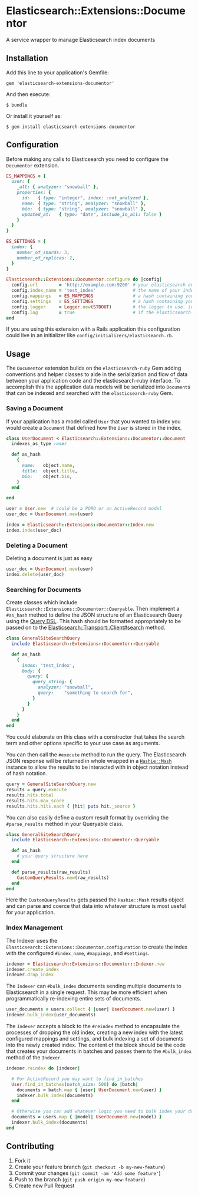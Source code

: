 # Elasticsearch::Extensions::Documentor

A service wrapper to manage Elasticsearch index documents

## Installation

Add this line to your application's Gemfile:

    gem 'elasticsearch-extensions-documentor'

And then execute:

    $ bundle

Or install it yourself as:

    $ gem install elasticsearch-extensions-documentor

## Configuration

Before making any calls to Elasticsearch you need to configure the `Documentor`
extension.

```ruby
ES_MAPPINGS = {
  user: {
    _all: { analyzer: "snowball" },
    properties: {
      id:   { type: "integer", index: :not_analyzed },
      name: { type: "string", analyzer: "snowball" },
      bio:  { type: "string", analyzer: "snowball" },
      updated_at:   { type: "date", include_in_all: false }
    }
  }
}

ES_SETTINGS = {
  index: {
    number_of_shards: 3,
    number_of_replicas: 2,
  }
}

Elasticsearch::Extensions::Documentor.configure do |config|
  config.url        = 'http://example.com:9200' # your elasticsearch endpoint
  config.index_name = 'test_index'              # the name of your index
  config.mappings   = ES_MAPPINGS               # a hash containing your index mappings
  config.settings   = ES_SETTINGS               # a hash containing your index settings
  config.logger     = Logger.new(STDOUT)        # the logger to use. (defaults to Logger.new(STDOUT)
  config.log        = true                      # if the elasticsearch-ruby should provide logging
end
```

If you are using this extension with a Rails application this configuration
could live in an initializer like `config/initializers/elasticsearch.rb`.

## Usage

The `Documentor` extension builds on the
`elasticsearch-ruby` Gem adding conventions and helper classes to aide in the
serialization and flow of data between your application code and the
elasticsearch-ruby interface. To accomplish this the application data models
will be serialized into `Document`s that can be indexed and searched with the
`elasticsearch-ruby` Gem.

### Saving a Document
If your application has a model called `User` that you wanted to index you would
create a `Document` that defined how the `User` is stored in the index.

```ruby
class UserDocument < Elasticsearch::Extensions::Documentor::Document
  indexes_as_type :user

  def as_hash
    {
      name:   object.name,
      title:  object.title,
      bio:    object.bio,
    }
  end

end

user = User.new  # could be a PORO or an ActiveRecord model
user_doc = UserDocument.new(user)

index = Elasticsearch::Extensions::Documentor::Index.new
index.index(user_doc)
```

### Deleting a Document
Deleting a document is just as easy

```ruby
user_doc = UserDocument.new(user)
index.delete(user_doc)
```

### Searching for Documents
Create classes which include `Elasticsearch::Extensions::Documentor::Queryable`.
Then implement a `#as_hash` method to define the JSON structure of an
Elasticsearch Query using the [Query DSL][es-query-dsl]. This hash should be
formatted appropriately to be passed on to the
[Elasticsearch::Transport::Client#search][es-ruby-search-src] method.

```ruby
class GeneralSiteSearchQuery
  include Elasticsearch::Extensions::Documentor::Queryable

  def as_hash
    {
      index: 'test_index',
      body: {
        query: {
          query_string: {
            analyzer: "snowball",
            query:    "something to search for",
          }
        }
      }
    }
  end
end
```

You could elaborate on this class with a constructor that takes the search
term and other options specific to your use case as arguments.

You can then call the `#execute` method to run the query. The Elasticsearch JSON
response will be returned in whole wrapped in a
[`Hashie::Mash`](https://github.com/intridea/hashie) instance to allow
the results to be interacted with in object notation instead of hash notation.

```ruby
query = GeneralSiteSearchQuery.new
results = query.execute
results.hits.total
results.hits.max_score
results.hits.hits.each { |hit| puts hit._source }
```

You can also easily define a custom result format by overriding the
`#parse_results` method in your Queryable class.

```ruby
class GeneralSiteSearchQuery
  include Elasticsearch::Extensions::Documentor::Queryable

  def as_hash
    # your query structure here
  end

  def parse_results(raw_results)
    CustomQueryResults.new(raw_results)
  end
end
```

Here the `CustomQueryResults` gets passed the `Hashie::Mash` results object and
can parse and coerce that data into whatever structure is most useful for your
application.


### Index Management

The Indexer uses the `Elasticsearch::Extensions::Documentor.configuration`
to create the index with the configured `#index_name`, `#mappings`, and
`#settings`.

```ruby
indexer = Elasticsearch::Extensions::Documentor::Indexer.new
indexer.create_index
indexer.drop_index
```

The `Indexer` can `#bulk_index` documents sending multiple documents to
Elasticsearch in a single request. This may be more efficient when
programmatically re-indexing entire sets of documents.

```ruby
user_documents = users.collect { |user| UserDocument.new(user) }
indexer.bulk_index(user_documents)
```

The `Indexer` accepts a block to the `#reindex` method to encapsulate the
processes of dropping the old index, creating a new index with the latest
configured mappings and settings, and bulk indexing a set of documents into the
newly created index. The content of the block should be the code that creates
your documents in batches and passes them to the `#bulk_index` method of the
`Indexer`.

```ruby
indexer.reindex do |indexer|

  # For ActiveRecord you may want to find_in_batches
  User.find_in_batches(batch_size: 500) do |batch|
    documents = batch.map { |user| UserDocument.new(user) }
    indexer.bulk_index(documents)
  end

  # Otherwise you can add whatever logic you need to bulk index your documents
  documents = users.map { |model| UserDocument.new(model) }
  indexer.bulk_index(documents)
end
```
## Contributing

1. Fork it
2. Create your feature branch (`git checkout -b my-new-feature`)
3. Commit your changes (`git commit -am 'Add some feature'`)
4. Push to the branch (`git push origin my-new-feature`)
5. Create new Pull Request


[es-query-dsl]: http://www.elasticsearch.org/guide/en/elasticsearch/reference/current/query-dsl.html
[es-ruby-search-src]: https://github.com/elasticsearch/elasticsearch-ruby/blob/master/elasticsearch-api/lib/elasticsearch/api/actions/search.rb

